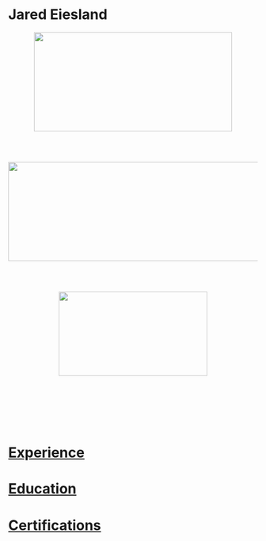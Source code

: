 # Jared Eiesland
<html>
  <body>
  
   <p align="center"><img   
            src ="https://i.imgur.com/JZI2hPi.gif" 
            width="400" height="200"
            align="middle">         </p>     
             </br>
             </br>
   <p align="center"><img
            src ="https://i.imgur.com/pI9Yf3d.jpg" 
            width="600" height="200"
            align="middle">         </p>    
             </br>
              </br>
   <p align="center"><img
            src ="https://i.imgur.com/zH9XTD8.jpg" 
            width="300" height="170"
           align="middle">          </p>
     


        
    
   </br>
    </br>
    </br>
    </br>
    </br>
   <h1><a href="https://github.com/jaredeiesland/Curriculum-Vitae/blob/master/Experience.md#jared-eiesland---experience">Experience</a></h1>
     <h1><a href="https://github.com/jaredeiesland/Curriculum-Vitae/blob/master/Education.md#jared-eiesland---education">Education</a></h1>
         <h1><a href="https://github.com/jaredeiesland/Curriculum-Vitae/blob/master/Certifications.md#jared-eiesland---certifications">Certifications</a></h1>
    
   </body>
  </html>
